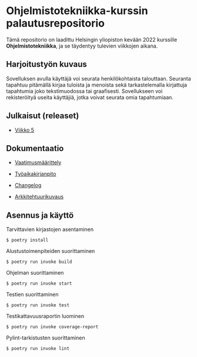 # Ohjelmistotekniikka-kurssin palautusrepositorio

Tämä repositorio on laadittu Helsingin yliopiston kevään 2022 kurssille **Ohjelmistotekniikka**, ja se täydentyy tulevien viikkojen aikana.

## Harjoitustyön kuvaus

Sovelluksen avulla käyttäjä voi seurata henkilökohtaista talouttaan. Seuranta tapahtuu pitämällä kirjaa tuloista ja menoista sekä tarkastelemalla kirjattuja tapahtumia joko tekstimuodossa tai graafisesti. Sovellukseen voi rekisteröityä useita käyttäjiä, jotka voivat seurata omia tapahtumiaan.

## Julkaisut (releaset)

* [Viikko 5](https://github.com/valtterikantanen/ot-harjoitustyo/releases/tag/viikko5)

## Dokumentaatio

* [Vaatimusmäärittely](https://github.com/valtterikantanen/ot-harjoitustyo/blob/master/dokumentaatio/vaatimusmaarittely.md)

* [Työaikakirjanpito](https://github.com/valtterikantanen/ot-harjoitustyo/blob/master/dokumentaatio/tuntikirjanpito.md)

* [Changelog](https://github.com/valtterikantanen/ot-harjoitustyo/blob/master/dokumentaatio/changelog.md)

* [Arkkitehtuurikuvaus](https://github.com/valtterikantanen/ot-harjoitustyo/blob/master/dokumentaatio/arkkitehtuuri.md)

## Asennus ja käyttö

Tarvittavien kirjastojen asentaminen
```
$ poetry install
```
Alustustoimenpiteiden suorittaminen
```
$ poetry run invoke build
```
Ohjelman suorittaminen
```
$ poetry run invoke start
```
Testien suorittaminen
```
$ poetry run invoke test
```
Testikattavuusraportin luominen
```
$ poetry run invoke coverage-report
```
Pylint-tarkistusten suorittaminen
```
$ poetry run invoke lint
```